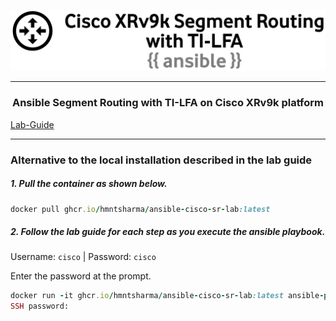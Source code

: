 <p align="center">
    <img width="800" src="https://github.com/hmntsharma/ansible-cisco-segment-routing/blob/main/docs/assets/images/heading.png?raw=true" alt="logo">
</p>

---

<h3 align="center">Ansible Segment Routing with TI-LFA on Cisco XRv9k platform</h3>


<a align="center" href="https://hmntsharma.github.io/ansible-cisco-segment-routing/">Lab-Guide</a>

---


### Alternative to the local installation described in the lab guide

##### 1. Pull the container as shown below.

```ruby
docker pull ghcr.io/hmntsharma/ansible-cisco-sr-lab:latest
```

##### 2. Follow the lab guide for each step as you execute the ansible playbook.

Username: ```cisco``` | Password: ```cisco```

Enter the password at the prompt.

```ruby
docker run -it ghcr.io/hmntsharma/ansible-cisco-sr-lab:latest ansible-playbook -u cisco -k all_inclusive_play.yaml
SSH password:
```
